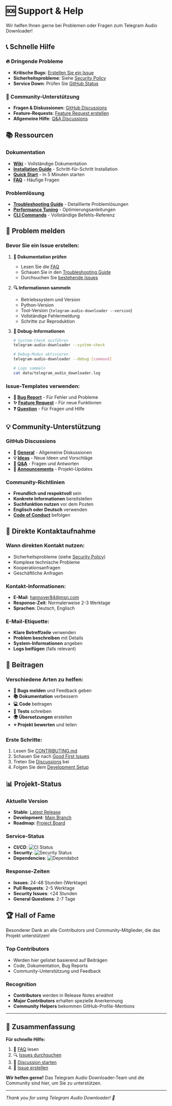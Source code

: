 # 🆘 Support & Help

Wir helfen Ihnen gerne bei Problemen oder Fragen zum Telegram Audio Downloader!

## 📞 **Schnelle Hilfe**

### **🔥 Dringende Probleme**
- **Kritische Bugs**: [Erstellen Sie ein Issue](https://github.com/Elpablo777/Telegram-Audio-Downloader/issues/new?template=bug_report.yml)
- **Sicherheitsprobleme**: Siehe [Security Policy](SECURITY.md)
- **Service Down**: Prüfen Sie [GitHub Status](https://www.githubstatus.com/)

### **💬 Community-Unterstützung**
- **Fragen & Diskussionen**: [GitHub Discussions](https://github.com/Elpablo777/Telegram-Audio-Downloader/discussions)
- **Feature-Requests**: [Feature Request erstellen](https://github.com/Elpablo777/Telegram-Audio-Downloader/issues/new?template=feature_request.yml)
- **Allgemeine Hilfe**: [Q&A Discussions](https://github.com/Elpablo777/Telegram-Audio-Downloader/discussions/categories/q-a)

## 📚 **Ressourcen**

### **Dokumentation**
- **[Wiki](https://github.com/Elpablo777/Telegram-Audio-Downloader/wiki)** - Vollständige Dokumentation
- **[Installation Guide](https://github.com/Elpablo777/Telegram-Audio-Downloader/wiki/Installation-Guide)** - Schritt-für-Schritt Installation
- **[Quick Start](https://github.com/Elpablo777/Telegram-Audio-Downloader/wiki/Quick-Start)** - In 5 Minuten starten
- **[FAQ](https://github.com/Elpablo777/Telegram-Audio-Downloader/wiki/FAQ)** - Häufige Fragen

### **Problemlösung**
- **[Troubleshooting Guide](https://github.com/Elpablo777/Telegram-Audio-Downloader/wiki/Troubleshooting)** - Detaillierte Problemlösungen
- **[Performance Tuning](https://github.com/Elpablo777/Telegram-Audio-Downloader/wiki/Performance-Tuning)** - Optimierungsanleitungen
- **[CLI Commands](https://github.com/Elpablo777/Telegram-Audio-Downloader/wiki/CLI-Commands)** - Vollständige Befehls-Referenz

## 🐛 **Problem melden**

### **Bevor Sie ein Issue erstellen:**

1. **📖 Dokumentation prüfen**
   - Lesen Sie die [FAQ](https://github.com/Elpablo777/Telegram-Audio-Downloader/wiki/FAQ)
   - Schauen Sie in den [Troubleshooting Guide](https://github.com/Elpablo777/Telegram-Audio-Downloader/wiki/Troubleshooting)
   - Durchsuchen Sie [bestehende Issues](https://github.com/Elpablo777/Telegram-Audio-Downloader/issues)

2. **🔍 Informationen sammeln**
   - Betriebssystem und Version
   - Python-Version
   - Tool-Version (`telegram-audio-downloader --version`)
   - Vollständige Fehlermeldung
   - Schritte zur Reproduktion

3. **🧪 Debug-Informationen**
   ```bash
   # System-Check ausführen
   telegram-audio-downloader --system-check
   
   # Debug-Modus aktivieren
   telegram-audio-downloader --debug [command]
   
   # Logs sammeln
   cat data/telegram_audio_downloader.log
   ```

### **Issue-Templates verwenden:**
- **🐛 [Bug Report](https://github.com/Elpablo777/Telegram-Audio-Downloader/issues/new?template=bug_report.yml)** - Für Fehler und Probleme
- **✨ [Feature Request](https://github.com/Elpablo777/Telegram-Audio-Downloader/issues/new?template=feature_request.yml)** - Für neue Funktionen
- **❓ [Question](https://github.com/Elpablo777/Telegram-Audio-Downloader/issues/new?template=question.yml)** - Für Fragen und Hilfe

## 💡 **Community-Unterstützung**

### **GitHub Discussions**
- **💬 [General](https://github.com/Elpablo777/Telegram-Audio-Downloader/discussions/categories/general)** - Allgemeine Diskussionen
- **💡 [Ideas](https://github.com/Elpablo777/Telegram-Audio-Downloader/discussions/categories/ideas)** - Neue Ideen und Vorschläge
- **🙋 [Q&A](https://github.com/Elpablo777/Telegram-Audio-Downloader/discussions/categories/q-a)** - Fragen und Antworten
- **📢 [Announcements](https://github.com/Elpablo777/Telegram-Audio-Downloader/discussions/categories/announcements)** - Projekt-Updates

### **Community-Richtlinien**
- **Freundlich und respektvoll** sein
- **Konkrete Informationen** bereitstellen
- **Suchfunktion nutzen** vor dem Posten
- **Englisch oder Deutsch** verwenden
- **[Code of Conduct](CODE_OF_CONDUCT.md)** befolgen

## 📧 **Direkte Kontaktaufnahme**

### **Wann direkten Kontakt nutzen:**
- Sicherheitsprobleme (siehe [Security Policy](SECURITY.md))
- Komplexe technische Probleme
- Kooperationsanfragen
- Geschäftliche Anfragen

### **Kontakt-Informationen:**
- **E-Mail**: hannover84@msn.com
- **Response-Zeit**: Normalerweise 2-3 Werktage
- **Sprachen**: Deutsch, Englisch

### **E-Mail-Etiquette:**
- **Klare Betreffzeile** verwenden
- **Problem beschreiben** mit Details
- **System-Informationen** angeben
- **Logs beifügen** (falls relevant)

## 🤝 **Beitragen**

### **Verschiedene Arten zu helfen:**
- **🐛 Bugs melden** und Feedback geben
- **📚 Dokumentation** verbessern
- **💻 Code** beitragen
- **🧪 Tests** schreiben
- **🌍 Übersetzungen** erstellen
- **⭐ Projekt bewerten** und teilen

### **Erste Schritte:**
1. Lesen Sie [CONTRIBUTING.md](CONTRIBUTING.md)
2. Schauen Sie nach [Good First Issues](https://github.com/Elpablo777/Telegram-Audio-Downloader/issues?q=is%3Aissue+is%3Aopen+label%3A%22good+first+issue%22)
3. Treten Sie [Discussions](https://github.com/Elpablo777/Telegram-Audio-Downloader/discussions) bei
4. Folgen Sie dem [Development Setup](https://github.com/Elpablo777/Telegram-Audio-Downloader/wiki/Contributing-Guide)

## 📊 **Projekt-Status**

### **Aktuelle Version**
- **Stable**: [Latest Release](https://github.com/Elpablo777/Telegram-Audio-Downloader/releases/latest)
- **Development**: [Main Branch](https://github.com/Elpablo777/Telegram-Audio-Downloader)
- **Roadmap**: [Project Board](https://github.com/users/Elpablo777/projects/2)

### **Service-Status**
- **CI/CD**: ![CI Status](https://github.com/Elpablo777/Telegram-Audio-Downloader/actions/workflows/ci.yml/badge.svg)
- **Security**: ![Security Status](https://github.com/Elpablo777/Telegram-Audio-Downloader/actions/workflows/security.yml/badge.svg)
- **Dependencies**: ![Dependabot](https://img.shields.io/badge/Dependabot-enabled-blue?logo=dependabot)

### **Response-Zeiten**
- **Issues**: 24-48 Stunden (Werktage)
- **Pull Requests**: 2-5 Werktage
- **Security Issues**: <24 Stunden
- **General Questions**: 2-7 Tage

## 🏆 **Hall of Fame**

Besonderer Dank an alle Contributors und Community-Mitglieder, die das Projekt unterstützen!

### **Top Contributors**
- Werden hier gelistet basierend auf Beiträgen
- Code, Dokumentation, Bug Reports
- Community-Unterstützung und Feedback

### **Recognition**
- **Contributors** werden in Release Notes erwähnt
- **Major Contributors** erhalten spezielle Anerkennung
- **Community Helpers** bekommen GitHub-Profile-Mentions

---

## 🎯 **Zusammenfassung**

**Für schnelle Hilfe:**
1. 📖 [FAQ](https://github.com/Elpablo777/Telegram-Audio-Downloader/wiki/FAQ) lesen
2. 🔍 [Issues durchsuchen](https://github.com/Elpablo777/Telegram-Audio-Downloader/issues)
3. 💬 [Discussion starten](https://github.com/Elpablo777/Telegram-Audio-Downloader/discussions)
4. 🐛 [Issue erstellen](https://github.com/Elpablo777/Telegram-Audio-Downloader/issues/new/choose)

**Wir helfen gerne!** Das Telegram Audio Downloader-Team und die Community sind hier, um Sie zu unterstützen.

---

*Thank you for using Telegram Audio Downloader! 🎵*
